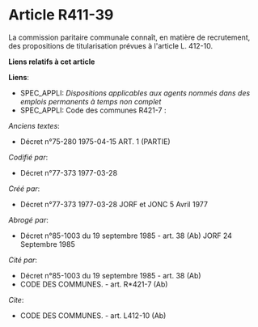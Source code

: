 # Article R411-39

La commission paritaire communale connaît, en matière de recrutement, des propositions de titularisation prévues à l'article
L. 412-10.

**Liens relatifs à cet article**

**Liens**:

  - SPEC_APPLI: *Dispositions applicables aux agents nommés dans des emplois permanents à temps non complet*
  - SPEC_APPLI: Code des communes R421-7 :

_Anciens textes_:

  - Décret n°75-280 1975-04-15 ART. 1 (PARTIE)

_Codifié par_:

  - Décret n°77-373 1977-03-28

_Créé par_:

  - Décret n°77-373 1977-03-28 JORF et JONC 5 Avril 1977

_Abrogé par_:

  - Décret n°85-1003 du 19 septembre 1985 - art. 38 (Ab) JORF 24 Septembre 1985

_Cité par_:

  - Décret n°85-1003 du 19 septembre 1985 - art. 38 (Ab)
  - CODE DES COMMUNES. - art. R*421-7 (Ab)

_Cite_:

  - CODE DES COMMUNES. - art. L412-10 (Ab)
